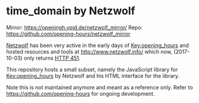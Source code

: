 # time_domain by Netzwolf

Mirror: https://openingh.ypid.de/netzwolf_mirror/
Repo: https://github.com/opening-hours/netzwolf_mirror

[Netzwolf] has been very active in the early days of [Key:opening_hours] and
hosted resources and tools at http://www.netzwolf.info/ which now, (2017-10-03)
only returns [HTTP 451].

This repository hosts a small subset, namely the JavaScript library for
[Key:opening_hours] by Netzwolf and his HTML interface for the library.

Note this is not maintained anymore and meant as a reference only. Refer to https://github.com/opening-hours for ongoing development.

[Netzwolf]: https://www.openstreetmap.org/user/Netzwolf
[Key:opening_hours]: https://wiki.openstreetmap.org/wiki/Key:opening_hours
[HTTP 451]: https://en.wikipedia.org/wiki/HTTP_451
